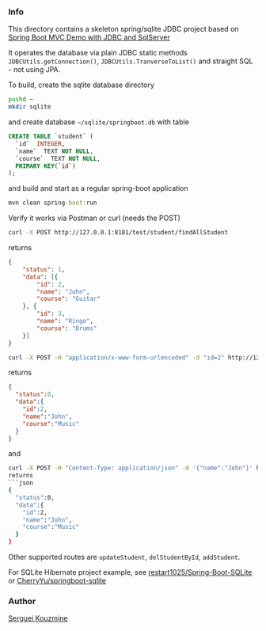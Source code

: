 ### Info

This directory contains a skeleton spring/sqlite JDBC project based on
[Spring Boot MVC Demo with JDBC and SqlServer](https://github.com/wuwei1024/SpringBoot-MVC-JDBC-SqlServer)

It operates the database via plain JDBC static methods `JDBCUtils.getConnection()`, `JDBCUtils.TranverseToList()` and straight SQL - not using JPA.

To build, create the sqlite database directory
```sh
pushd ~
mkdir sqlite
```
and create database `~/sqlite/springboot.db` with table
```sql
CREATE TABLE `student` (
  `id`  INTEGER,
  `name`  TEXT NOT NULL,
  `course`  TEXT NOT NULL,
  PRIMARY KEY(`id`)
);
```
and build and start as a regular spring-boot application
```cmd
mvn clean spring-boot:run
```
Verify it works via Postman or curl (needs the POST)
```sh
curl -X POST http://127.0.0.1:8181/test/student/findAllStudent
```
returns
```json
{
    "status": 1,
    "data": [{
        "id": 2,
        "name": "John",
        "course": "Guitar"
    }, {
        "id": 3,
        "name": "Ringo",
        "course": "Drums"
    }]
}
```
```sh
curl -X POST -H "application/x-www-form-urlencoded" -d "id=2" http://127.0.0.1:8181/test/student/findStudentById
```
returns
```json
{
  "status":0,
  "data":{
    "id":2,
    "name":"John",
    "course":"Music"
  }
}
```
and

```sh
curl -X POST -H "Content-Type: application/json" -d '{"name":"John"}' http://127.0.0.1:8181/test/student/findStudentByName
returns
```json
{
  "status":0,
  "data":{
    "id":2,
    "name":"John",
    "course":"Music"
  }
}
```

Other supported routes are `updateStudent`, `delStudentById`, `addStudent`.


For SQLite Hibernate project example, see [restart1025/Spring-Boot-SQLite](https://github.com/restart1025/Spring-Boot-SQLite)
or [CherryYu/springboot-sqlite](https://github.com/CherryYu/springboot-sqlite)

### Author
[Serguei Kouzmine](kouzmine_serguei@yahoo.com)
